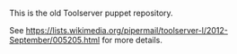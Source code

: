 This is the old Toolserver puppet repository.

See https://lists.wikimedia.org/pipermail/toolserver-l/2012-September/005205.html for more details.
